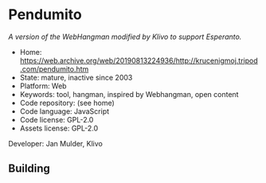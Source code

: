 # Pendumito

_A version of the WebHangman modified by Klivo to support Esperanto._

- Home: https://web.archive.org/web/20190813224936/http://krucenigmoj.tripod.com/pendumito.htm
- State: mature, inactive since 2003
- Platform: Web
- Keywords: tool, hangman, inspired by Webhangman, open content
- Code repository: (see home)
- Code language: JavaScript
- Code license: GPL-2.0
- Assets license: GPL-2.0

Developer: Jan Mulder, Klivo

## Building
